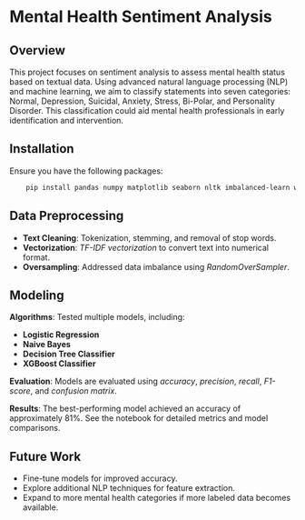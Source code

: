 # Mental Health Sentiment Analysis

## Overview
This project focuses on sentiment analysis to assess mental health status based on textual data. Using advanced natural language processing (NLP) and machine learning, we aim to classify statements into seven categories: Normal, Depression, Suicidal, Anxiety, Stress, Bi-Polar, and Personality Disorder. This classification could aid mental health professionals in early identification and intervention.

## Installation
Ensure you have the following packages:

```bash
    pip install pandas numpy matplotlib seaborn nltk imbalanced-learn wordcloud scikit-learn xgboost
```

## Data Preprocessing
- **Text Cleaning**: Tokenization, stemming, and removal of stop words.
- **Vectorization**: *TF-IDF vectorization* to convert text into numerical format.
- **Oversampling**: Addressed data imbalance using *RandomOverSampler*.

## Modeling
**Algorithms**: Tested multiple models, including:
- **Logistic Regression**
- **Naive Bayes**
- **Decision Tree Classifier**
- **XGBoost Classifier**

**Evaluation**: Models are evaluated using *accuracy*, *precision*, *recall*, *F1-score*, and *confusion matrix*.

**Results**: The best-performing model achieved an accuracy of approximately 81%. See the notebook for detailed metrics and model comparisons.

## Future Work
- Fine-tune models for improved accuracy.
- Explore additional NLP techniques for feature extraction.
- Expand to more mental health categories if more labeled data becomes available.
